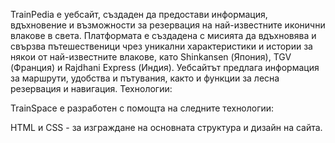 TrainPedia е уебсайт, създаден да предостави информация, вдъхновение и възможности за резервация на най-известните иконични влакове в света. Платформата е създадена с мисията да вдъхновява и свързва пътешественици чрез уникални характеристики и истории за някои от най-известните влакове, като Shinkansen (Япония), TGV (Франция) и Rajdhani Express (Индия). Уебсайтът предлага информация за маршрути, удобства и пътувания, както и функции за лесна резервация и навигация.
Технологии:

TrainSpace е разработен с помощта на следните технологии:

HTML и CSS - за изграждане на основната структура и дизайн на сайта.